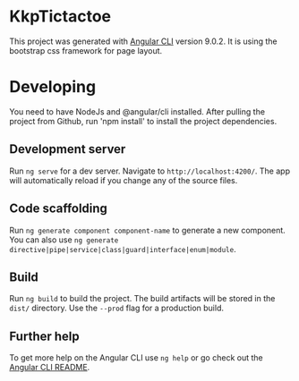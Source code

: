 # KkpTictactoe

This project was generated with [Angular CLI](https://github.com/angular/angular-cli) version 9.0.2.
It is using the bootstrap css framework for page layout.


# Developing

You need to have NodeJs and @angular/cli installed.
After pulling the project from Github, run 'npm install' to install the project dependencies. 


## Development server

Run `ng serve` for a dev server. Navigate to `http://localhost:4200/`. The app will automatically reload if you change any of the source files.


## Code scaffolding

Run `ng generate component component-name` to generate a new component. You can also use `ng generate directive|pipe|service|class|guard|interface|enum|module`.


## Build

Run `ng build` to build the project. The build artifacts will be stored in the `dist/` directory. Use the `--prod` flag for a production build.


## Further help

To get more help on the Angular CLI use `ng help` or go check out the [Angular CLI README](https://github.com/angular/angular-cli/blob/master/README.md).
